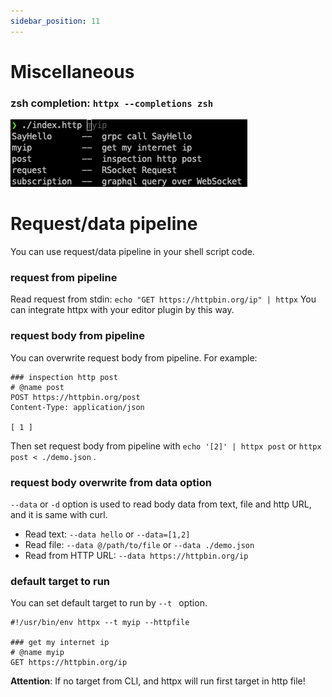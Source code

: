 ```yaml
---
sidebar_position: 11
---
```


# Miscellaneous

### zsh completion: `httpx --completions zsh`

![Shell Completion](../../static/img/shell-completion.png)

# Request/data pipeline

You can use request/data pipeline in your shell script code. 

### request from pipeline

Read request from stdin: `echo "GET https://httpbin.org/ip" | httpx`
You can integrate httpx with your editor plugin by this way.

### request body from pipeline

You can overwrite request body from pipeline. For example:

```
### inspection http post
# @name post
POST https://httpbin.org/post
Content-Type: application/json

[ 1 ]
```

Then set request body from pipeline with `echo '[2]' | httpx post` or `httpx post < ./demo.json` .

### request body overwrite from data option

`--data` or `-d` option is used to read body data from text, file and http URL, and it is same with curl.

* Read text: `--data hello` or `--data=[1,2]`
* Read file: `--data @/path/to/file` or `--data ./demo.json`
* Read from HTTP URL: `--data https://httpbin.org/ip`

### default target to run

You can set default target to run by `--t ` option.

```
#!/usr/bin/env httpx --t myip --httpfile

### get my internet ip
# @name myip
GET https://httpbin.org/ip
```

**Attention**: If no target from CLI, and httpx will run first target in http file!

